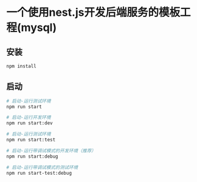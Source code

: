 # 一个使用nest.js开发后端服务的模板工程(mysql)

## 安装

```bash
npm install
```

## 启动

```bash
# 启动-运行测试环境
npm run start

# 启动-运行开发环境
npm run start:dev

# 启动-运行测试环境
npm run start:test

# 启动-运行带调试模式的开发环境（推荐）
npm run start:debug

# 启动-运行带调试模式的测试环境
npm run start-test:debug
```
